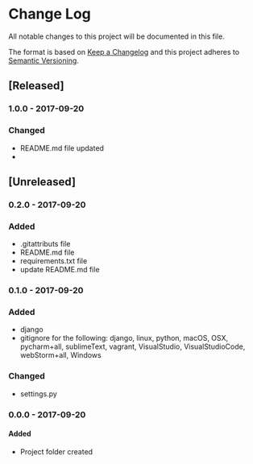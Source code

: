 # Change Log
All notable changes to this project will be documented in this file.

The format is based on [Keep a Changelog](http://keepachangelog.com/)
and this project adheres to [Semantic Versioning](http://semver.org/).

## [Released]

### 1.0.0 - 2017-09-20
### Changed
- README.md file updated
- 

## [Unreleased]
### 0.2.0 - 2017-09-20
### Added
- .gitattributs file
- README.md file
- requirements.txt file
- update README.md file

### 0.1.0 - 2017-09-20
### Added
- django
- gitignore for the following:
    django, linux, python, macOS, OSX, pycharm+all, sublimeText, vagrant,
    VisualStudio, VisualStudioCode, webStorm+all, Windows

### Changed
- settings.py

### 0.0.0 - 2017-09-20
#### Added
- Project folder created
